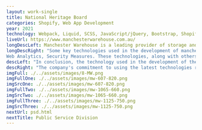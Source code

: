```yaml
---
layout: work-single
title: National Heritage Board
categories: Shopify, Web App Development
year: 2021
technology: Webpack, Liquid, SCSS, JavaScript/jQuery, Bootstrap, Shopify
liveUrl: https://www.manchesterwarehouse.com.au/
longDescLeft: Manchester Warehouse is a leading provider of storage and distribution services, serving customers in Australia and around the world. The company's website, manchesterwarehouse.com.au, is built using cutting-edge technology that enables customers to access information about the company's services, place orders, and track shipments easily and efficiently.
longDescRight: "Some key technologies used in the development of manchesterwarehouse.com.au include: Content Management System (CMS), E-commerce Platform, Responsive Web Design (RWD), Search Engine Optimization (SEO),
Web Analytics, Security Measures. These technologies, along with others, help to ensure that manchesterwarehouse.com.au provides customers with an effective, efficient and secure online experience."
descLeft: "In conclusion, the technology used in the development of the Manchester Warehouse website, manchesterwarehouse.com.au, plays a critical role in ensuring that customers have access to a seamless and efficient online experience. The website is designed to be mobile-friendly, secure, and easy to use, with features such as a robust e-commerce platform, search engine optimization, and web analytics that help to enhance the customer experience."
descRight: "The company's commitment to using the latest technologies reflects its dedication to providing its customers with the best possible service and support. With its focus on innovation and customer satisfaction, Manchester Warehouse is poised for continued success in the future."
imgFull: ./../assets/images/8-MW.png
imgFullOne: ./../assets/images/mw-607-820.png
imgSrcOne: ./../assets/images/mw-607-820.png
imgFullTwo: ./../assets/images/mw-1065-660.png
imgSrcTwo: ./../assets/images/mw-1065-660.png
imgFullThree: ./../assets/images/mw-1125-750.png
imgSrcThree: ./../assets/images/mw-1125-750.png
nextUrl: psd.html
nextTitle: Public Service Division
---
```

